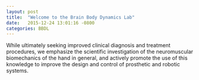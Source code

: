 ```yaml
---
layout: post
title:  "Welcome to the Brain Body Dynamics Lab"
date:   2015-12-24 13:01:16 -0800
categories: BBDL
---
```


While ultimately seeking improved clinical diagnosis and treatment procedures, we emphasize the scientific investigation of the neuromuscular biomechanics of the hand in general, and actively promote the use of this knowledge to improve the design and control of prosthetic and robotic systems.
